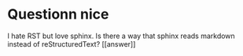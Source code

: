 # Questionn nice

I hate RST but love sphinx. Is there a way that sphinx reads markdown instead of reStructuredText?
[[answer]]